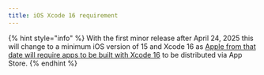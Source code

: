```yaml
---
title: iOS Xcode 16 requirement
---
```


{% hint style="info" %}
With the first minor release after April 24, 2025 this will change to a minimum iOS version of 15 and Xcode 16 as [Apple from that date will require apps to be built with Xcode 16](https://developer.apple.com/news/upcoming-requirements/?id=02212025a) to be distributed via App Store.
{% endhint %}
